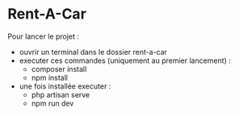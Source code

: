 # Rent-A-Car

Pour lancer le projet : 
  - ouvrir un terminal dans le dossier rent-a-car
  - executer ces commandes (uniquement au premier lancement) :
    -  composer install
    -  npm install
  - une fois installée executer :
    -  php artisan serve
    -  npm run dev
